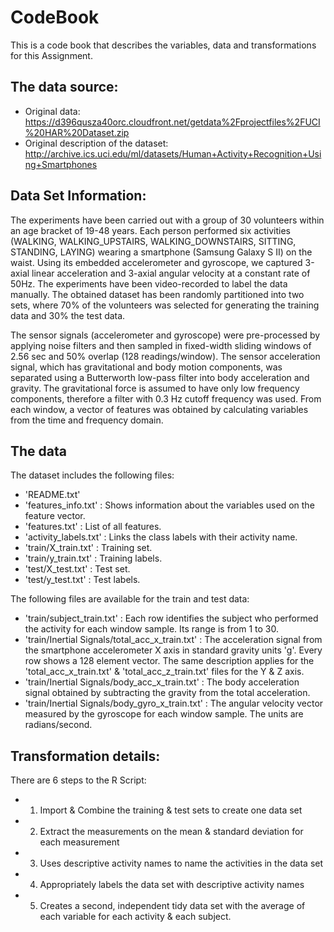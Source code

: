 # CodeBook
This is a code book that describes the variables, data and transformations for this Assignment.

## The data source:
* Original data: https://d396qusza40orc.cloudfront.net/getdata%2Fprojectfiles%2FUCI%20HAR%20Dataset.zip 
* Original description of the dataset: http://archive.ics.uci.edu/ml/datasets/Human+Activity+Recognition+Using+Smartphones 

## Data Set Information:
The experiments have been carried out with a group of 30 volunteers within an age bracket of 19-48 years. 
Each person performed six activities (WALKING, WALKING_UPSTAIRS, WALKING_DOWNSTAIRS, SITTING, STANDING, LAYING) wearing a smartphone (Samsung Galaxy S II) on the waist. 
Using its embedded accelerometer and gyroscope, we captured 3-axial linear acceleration and 3-axial angular velocity at a constant rate of 50Hz. 
The experiments have been video-recorded to label the data manually. 
The obtained dataset has been randomly partitioned into two sets, where 70% of the volunteers was selected for generating the training data and 30% the test data.

The sensor signals (accelerometer and gyroscope) were pre-processed by applying noise filters and then sampled in fixed-width sliding windows of 2.56 sec and 50% overlap (128 readings/window). 
The sensor acceleration signal, which has gravitational and body motion components, was separated using a Butterworth low-pass filter into body acceleration and gravity. 
The gravitational force is assumed to have only low frequency components, therefore a filter with 0.3 Hz cutoff frequency was used. 
From each window, a vector of features was obtained by calculating variables from the time and frequency domain.

## The data
The dataset includes the following files:

* 'README.txt'
* 'features_info.txt'   : Shows information about the variables used on the feature vector.
* 'features.txt'        : List of all features.
* 'activity_labels.txt' : Links the class labels with their activity name.
* 'train/X_train.txt'   : Training set.
* 'train/y_train.txt'   : Training labels.
* 'test/X_test.txt'     : Test set.
* 'test/y_test.txt'     : Test labels.

The following files are available for the train and test data:

* 'train/subject_train.txt'                      : Each row identifies the subject who performed the activity for each window sample. Its range is from 1 to 30.
* 'train/Inertial Signals/total_acc_x_train.txt' : The acceleration signal from the smartphone accelerometer X axis in standard gravity units 'g'. 
                                                  Every row shows a 128 element vector. The same description applies for the 'total_acc_x_train.txt' & 'total_acc_z_train.txt' files for the Y & Z axis.
* 'train/Inertial Signals/body_acc_x_train.txt'  : The body acceleration signal obtained by subtracting the gravity from the total acceleration.
* 'train/Inertial Signals/body_gyro_x_train.txt' : The angular velocity vector measured by the gyroscope for each window sample. The units are radians/second.

## Transformation details:
There are 6 steps to the R Script:
* 1. Import & Combine the training & test sets to create one data set
* 2. Extract the measurements on the mean & standard deviation for each measurement
* 3. Uses descriptive activity names to name the activities in the data set
* 4. Appropriately labels the data set with descriptive activity names
* 5. Creates a second, independent tidy data set with the average of each variable for each activity & each subject.